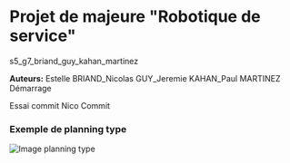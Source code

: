 # Projet de majeure "Robotique de service"
s5_g7_briand_guy_kahan_martinez

**Auteurs:** Estelle BRIAND_Nicolas GUY_Jeremie KAHAN_Paul MARTINEZ
Démarrage

Essai commit Nico
Commit


### Exemple de planning type
![Image planning type](https://gitlab.com/20-21_5ETI_PRJ/Sujet_5__Simulated_robotic_scenario/s5_g7_briand_guy_kahan_martinez/-/raw/d3ee55a331dca13a03fc3318b03e3eaf81611564/autre/Planning-Example.jpg)